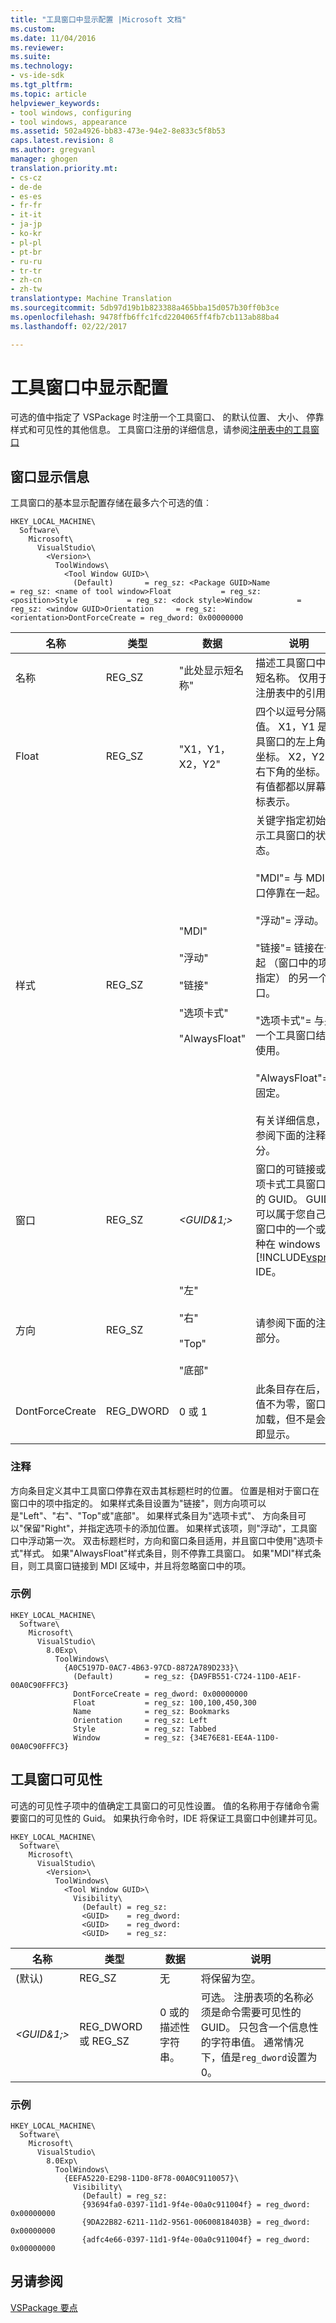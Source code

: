 ```yaml
---
title: "工具窗口中显示配置 |Microsoft 文档"
ms.custom: 
ms.date: 11/04/2016
ms.reviewer: 
ms.suite: 
ms.technology:
- vs-ide-sdk
ms.tgt_pltfrm: 
ms.topic: article
helpviewer_keywords:
- tool windows, configuring
- tool windows, appearance
ms.assetid: 502a4926-bb83-473e-94e2-8e833c5f8b53
caps.latest.revision: 8
ms.author: gregvanl
manager: ghogen
translation.priority.mt:
- cs-cz
- de-de
- es-es
- fr-fr
- it-it
- ja-jp
- ko-kr
- pl-pl
- pt-br
- ru-ru
- tr-tr
- zh-cn
- zh-tw
translationtype: Machine Translation
ms.sourcegitcommit: 5db97d19b1b823388a465bba15d057b30ff0b3ce
ms.openlocfilehash: 9478ffb6ffc1fcd2204065ff4fb7cb113ab88ba4
ms.lasthandoff: 02/22/2017

---
```

# <a name="tool-window-display-configuration"></a>工具窗口中显示配置
可选的值中指定了 VSPackage 时注册一个工具窗口、 的默认位置、 大小、 停靠样式和可见性的其他信息。 工具窗口注册的详细信息，请参阅[注册表中的工具窗口](../extensibility/tool-windows-in-the-registry.md)  
  
## <a name="window-display-information"></a>窗口显示信息  
 工具窗口的基本显示配置存储在最多六个可选的值︰  
  
```  
HKEY_LOCAL_MACHINE\  
  Software\  
    Microsoft\  
      VisualStudio\  
        <Version>\  
          ToolWindows\  
            <Tool Window GUID>\  
              (Default)       = reg_sz: <Package GUID>Name            = reg_sz: <name of tool window>Float           = reg_sz: <position>Style           = reg_sz: <dock style>Window          = reg_sz: <window GUID>Orientation     = reg_sz: <orientation>DontForceCreate = reg_dword: 0x00000000  
```  
  
|名称|类型|数据|说明|  
|----------|----------|----------|-----------------|  
|名称|REG_SZ|"此处显示短名称"|描述工具窗口中的短名称。 仅用于在注册表中的引用。|  
|Float|REG_SZ|"X1，Y1，X2，Y2"|四个以逗号分隔的值。 X1，Y1 是工具窗口的左上角的坐标。 X2，Y2 是右下角的坐标。 所有值都都以屏幕坐标表示。|  
|样式|REG_SZ|"MDI"<br /><br /> "浮动"<br /><br /> "链接"<br /><br /> "选项卡式"<br /><br /> "AlwaysFloat"|关键字指定初始显示工具窗口的状态。<br /><br /> "MDI"= 与 MDI 窗口停靠在一起。<br /><br /> "浮动"= 浮动。<br /><br /> "链接"= 链接在一起 （窗口中的项中指定） 的另一个窗口。<br /><br /> "选项卡式"= 与另一个工具窗口结合使用。<br /><br /> "AlwaysFloat"= 不固定。<br /><br /> 有关详细信息，请参阅下面的注释部分。|  
|窗口|REG_SZ|*\<GUID&1;&GT;*|窗口的可链接或选项卡式工具窗口中的 GUID。 GUID 可以属于您自己的窗口中的一个或一种在 windows [!INCLUDE[vsprvs](../code-quality/includes/vsprvs_md.md)] IDE。|  
|方向|REG_SZ|"左"<br /><br /> "右"<br /><br /> "Top"<br /><br /> "底部"|请参阅下面的注释部分。|  
|DontForceCreate|REG_DWORD|0 或 1|此条目存在后，其值不为零，窗口中加载，但不是会立即显示。|  
  
### <a name="comments"></a>注释  
 方向条目定义其中工具窗口停靠在双击其标题栏时的位置。 位置是相对于窗口在窗口中的项中指定的。 如果样式条目设置为"链接"，则方向项可以是"Left"、"右"、"Top"或"底部"。 如果样式条目为"选项卡式"、 方向条目可以"保留"Right"，并指定选项卡的添加位置。 如果样式该项，则"浮动"，工具窗口中浮动第一次。 双击标题栏时，方向和窗口条目适用，并且窗口中使用"选项卡式"样式。 如果"AlwaysFloat"样式条目，则不停靠工具窗口。 如果"MDI"样式条目，则工具窗口链接到 MDI 区域中，并且将忽略窗口中的项。  
  
### <a name="example"></a>示例  
  
```  
HKEY_LOCAL_MACHINE\  
  Software\  
    Microsoft\  
      VisualStudio\  
        8.0Exp\  
          ToolWindows\  
            {A0C5197D-0AC7-4B63-97CD-8872A789D233}\  
              (Default)       = reg_sz: {DA9FB551-C724-11D0-AE1F-00A0C90FFFC3}  
              DontForceCreate = reg_dword: 0x00000000  
              Float           = reg_sz: 100,100,450,300  
              Name            = reg_sz: Bookmarks  
              Orientation     = reg_sz: Left  
              Style           = reg_sz: Tabbed  
              Window          = reg_sz: {34E76E81-EE4A-11D0-00A0C90FFFC3}  
```  
  
## <a name="tool-window-visibility"></a>工具窗口可见性  
 可选的可见性子项中的值确定工具窗口的可见性设置。 值的名称用于存储命令需要窗口的可见性的 Guid。 如果执行命令时，IDE 将保证工具窗口中创建并可见。  
  
```  
HKEY_LOCAL_MACHINE\  
  Software\  
    Microsoft\  
      VisualStudio\  
        <Version>\  
          ToolWindows\  
            <Tool Window GUID>\  
              Visibility\  
                (Default) = reg_sz:  
                <GUID>    = reg_dword:  
                <GUID>    = reg_dword:  
                <GUID>    = reg_sz:  
```  
  
|名称|类型|数据|说明|  
|----------|----------|----------|-----------------|  
|(默认)|REG_SZ|无|将保留为空。|  
|*\<GUID&1;&GT;*|REG_DWORD 或 REG_SZ|0 或的描述性字符串。|可选。 注册表项的名称必须是命令需要可见性的 GUID。 只包含一个信息性的字符串值。 通常情况下，值是`reg_dword`设置为 0。|  
  
### <a name="example"></a>示例  
  
```  
HKEY_LOCAL_MACHINE\  
  Software\  
    Microsoft\  
      VisualStudio\  
        8.0Exp\  
          ToolWindows\  
            {EEFA5220-E298-11D0-8F78-00A0C9110057}\  
              Visibility\  
                (Default) = reg_sz:  
                {93694fa0-0397-11d1-9f4e-00a0c911004f} = reg_dword: 0x00000000  
                {9DA22B82-6211-11d2-9561-00600818403B} = reg_dword: 0x00000000  
                {adfc4e66-0397-11d1-9f4e-00a0c911004f} = reg_dword: 0x00000000  
```  
  
## <a name="see-also"></a>另请参阅  
 [VSPackage 要点](../misc/vspackage-essentials.md)
